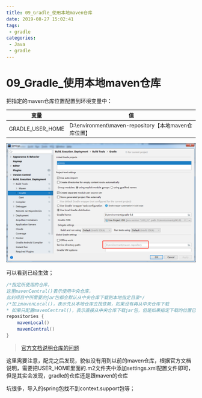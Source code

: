 ```yaml
---
title: 09_Gradle_使用本地maven仓库
date: 2019-08-27 15:02:41
tags: 
 - gradle
categories:
 - Java
 - gradle
---
```


# 09_Gradle_使用本地maven仓库

把指定的maven仓库位置配置到环境变量中：

| 变量             | 值                                                   |
| ---------------- | ---------------------------------------------------- |
| GRADLE_USER_HOME | D:\environment\maven-repository【本地maven仓库位置】 |

![Gradle_使用本地maven仓库](https://raw.githubusercontent.com/tomxwd/ImageHosting/master/blog/Gradle/09Gradle_%E4%BD%BF%E7%94%A8%E6%9C%AC%E5%9C%B0maven%E4%BB%93%E5%BA%93.png)

可以看到已经生效；

```groovy
/*指定所使用的仓库，
这里mavenCentral()表示使用中央仓库，
此刻项目中所需要的jar包都会默认从中央仓库下载到本地指定目录*/
/*加上mavenLocal()，表示先从本地仓库去找依赖，如果没有再从中央仓库下载
* 如果只配置mavenCentral()，表示直接从中央仓库下载jar包，但是如果指定下载的位置已经有了就不会再次下载了*/
repositories {
    mavenLocal()
    mavenCentral()
}
```



> [官方文档说明仓库的问题](https://docs.gradle.org/4.10-rc-1/userguide/repository_types.html#sub:maven_local)

这里需要注意，配完之后发现，貌似没有用到以前的maven仓库，根据官方文档说明，需要把USER_HOME里面的.m2文件夹中添加settings.xml配置文件即可，但是其实会发现，gradle的仓库还是跟maven的仓库

坑很多，导入的spring包找不到context.support包等；